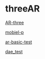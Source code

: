 # threeAR
[AR-three](https://li932565422.github.io/threeAR/Three_AR/AR_three.html)

[mobiel-p](https://li932565422.github.io/threeAR/Three_AR01/mobile-performance.html)

[ar-basic-test](https://li932565422.github.io/threeAR/lkadjf/control000.html)

[dae_test](https://li932565422.github.io/threeAR/Three_AR01/testARcc.html)
